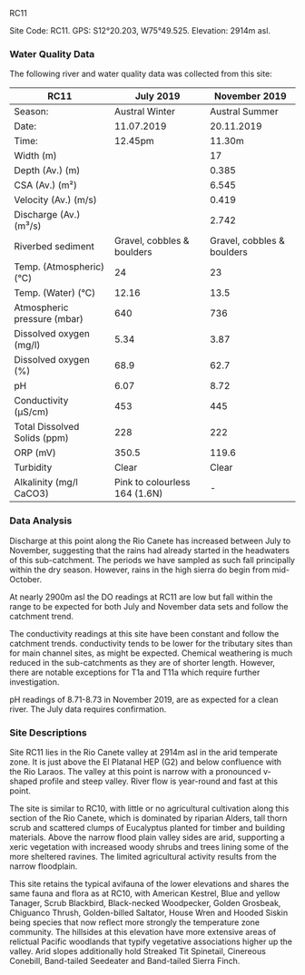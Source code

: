 RC11


Site Code: RC11.  GPS: S12°20.203, W75°49.525. Elevation:
2914m asl.

### Water Quality Data

The following river and water quality data was collected from this site:

| RC11                         | July 2019                     | November 2019            |
|------------------------------|-------------------------------|--------------------------|
| Season:                      | Austral Winter                | Austral Summer           |
| Date:                        | 11.07.2019                    | 20.11.2019               |
| Time:                        | 12.45pm                       | 11.30m                   |
| Width (m)                    |                               | 17                       |
| Depth (Av.) (m)              |                               | 0.385                    |
| CSA (Av.) (m²)               |                               | 6.545                    |
| Velocity (Av.) (m/s)         |                               | 0.419                    |
| Discharge (Av.) (m³/s)       |                               | 2.742                    |
| Riverbed sediment            | Gravel, cobbles & boulders    | Gravel, cobbles & boulders |
| Temp. (Atmospheric) (°C)     | 24                            | 23
| Temp. (Water) (°C)           | 12.16                         | 13.5                     |
| Atmospheric pressure (mbar)  | 640                           | 736                      |
| Dissolved oxygen (mg/l)      | 5.34                          | 3.87                     |
| Dissolved oxygen (%)         | 68.9                          | 62.7                     |
| pH                           | 6.07                          | 8.72                     |
| Conductivity (µS/cm)         | 453                           | 445                      |
| Total Dissolved Solids (ppm) | 228                           | 222                      |
| ORP (mV)                     | 350.5                         | 119.6                    |
| Turbidity                    | Clear                         | Clear                    |
| Alkalinity (mg/l CaCO3)      | Pink to colourless 164 (1.6N) |  -                       |

### Data Analysis
Discharge at this point along the Rio Canete has increased between July to November, suggesting that the rains had already started in the headwaters of this sub-catchment. The periods we have sampled as such fall principally within the dry season. However, rains in the high sierra do begin from mid-October.                                                                                  

At nearly 2900m asl the DO readings at RC11 are low but fall within the range to be expected for both July and November data sets and follow the catchment trend.

The conductivity readings at this site have been constant and follow the catchment trends. conductivity tends to be lower for the tributary sites than for main channel sites, as might be expected. Chemical weathering is much reduced in the sub-catchments as they are of shorter length. However, there are notable exceptions for T1a and T11a which require further investigation.  

pH readings of 8.71-8.73 in November 2019, are as expected for a clean river. The July data requires confirmation. 

### Site Descriptions
Site RC11 lies in the Rio Canete valley at 2914m asl in the arid temperate zone. It is just above the El Platanal HEP (G2) and below confluence with the Rio Laraos. The valley at this point is narrow with a pronounced v-shaped profile and steep valley. River flow is year-round and fast at this point. 

The site is similar to RC10, with little or no agricultural cultivation along this section of the Rio Canete, which is dominated by riparian Alders, tall thorn scrub and scattered clumps of Eucalyptus planted for timber and building materials. Above the narrow flood plain valley sides are arid, supporting a xeric vegetation with increased woody shrubs and trees lining some of the more sheltered ravines. The limited agricultural activity results from the narrow floodplain. 

This site retains the typical avifauna of the lower elevations and shares the same fauna and flora as at RC10, with American Kestrel, Blue and yellow Tanager, Scrub Blackbird, Black-necked Woodpecker, Golden Grosbeak, Chiguanco Thrush, Golden-billed Saltator, House Wren and Hooded Siskin being species that now reflect more strongly the temperature zone community. The hillsides at this elevation have more extensive areas of relictual Pacific woodlands that typify vegetative associations higher up the valley. Arid slopes additionally hold Streaked Tit Spinetail, Cinereous Conebill, Band-tailed Seedeater and Band-tailed Sierra Finch.
